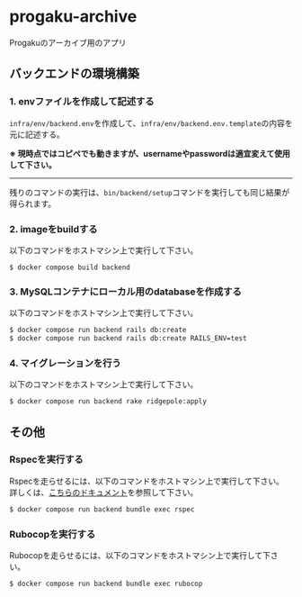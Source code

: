 # progaku-archive
Progakuのアーカイブ用のアプリ

## バックエンドの環境構築
### 1. envファイルを作成して記述する
`infra/env/backend.env`を作成して、`infra/env/backend.env.template`の内容を元に記述する。

**※ 現時点ではコピペでも動きますが、usernameやpasswordは適宜変えて使用して下さい。**

---

残りのコマンドの実行は、`bin/backend/setup`コマンドを実行しても同じ結果が得られます。
### 2. imageをbuildする
以下のコマンドをホストマシン上で実行して下さい。
```
$ docker compose build backend
```

### 3. MySQLコンテナにローカル用のdatabaseを作成する
以下のコマンドをホストマシン上で実行して下さい。
```bash
$ docker compose run backend rails db:create
$ docker compose run backend rails db:create RAILS_ENV=test
```

### 4. マイグレーションを行う
以下のコマンドをホストマシン上で実行して下さい。
```bash
$ docker compose run backend rake ridgepole:apply
```

## その他

### Rspecを実行する
Rspecを走らせるには、以下のコマンドをホストマシン上で実行して下さい。
詳しくは、[こちらのドキュメント](docs/backend/Rspec_FactoryBot.md)を参照して下さい。
```bash
$ docker compose run backend bundle exec rspec
```

### Rubocopを実行する
Rubocopを走らせるには、以下のコマンドをホストマシン上で実行して下さい。
```bash
$ docker compose run backend bundle exec rubocop
```


